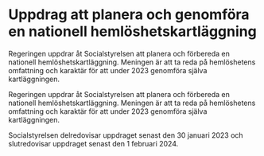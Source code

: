 # Uppdrag att planera och genomföra en nationell hemlöshetskartläggning

Regeringen uppdrar åt Socialstyrelsen att planera och förbereda en nationell hemlöshetskartläggning. Meningen är att ta reda på hemlöshetens omfattning och karaktär för att under 2023 genomföra själva kartläggningen.

Regeringen uppdrar åt Socialstyrelsen att planera och förbereda en nationell hemlöshetskartläggning. Meningen är att ta reda på hemlöshetens omfattning och karaktär för att under 2023 genomföra själva kartläggningen.

Socialstyrelsen delredovisar uppdraget senast den 30 januari 2023 och slutredovisar uppdraget senast den 1 februari 2024.

